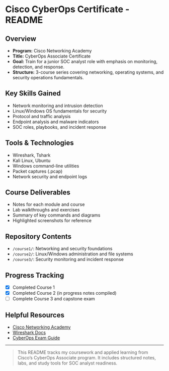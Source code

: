 # Cisco CyberOps Certificate - README

##  Overview

* **Program:** Cisco Networking Academy
* **Title:** CyberOps Associate Certificate
* **Goal:** Train for a junior SOC analyst role with emphasis on monitoring, detection, and response.
* **Structure:** 3-course series covering networking, operating systems, and security operations fundamentals.

##  Key Skills Gained

* Network monitoring and intrusion detection
* Linux/Windows OS fundamentals for security
* Protocol and traffic analysis
* Endpoint analysis and malware indicators
* SOC roles, playbooks, and incident response

##  Tools & Technologies

* Wireshark, Tshark
* Kali Linux, Ubuntu
* Windows command-line utilities
* Packet captures (.pcap)
* Network security and endpoint logs

##  Course Deliverables

* Notes for each module and course
* Lab walkthroughs and exercises
* Summary of key commands and diagrams
* Highlighted screenshots for reference

##  Repository Contents

* `/course1/`: Networking and security foundations
* `/course2/`: Linux/Windows administration and file systems
* `/course3/`: Security monitoring and incident response

##  Progress Tracking

* [x] Completed Course 1
* [x] Completed Course 2 (in progress notes compiled)
* [ ] Complete Course 3 and capstone exam

##  Helpful Resources

* [Cisco Networking Academy](https://www.netacad.com/)
* [Wireshark Docs](https://www.wireshark.org/docs/)
* [CyberOps Exam Guide](https://learningnetwork.cisco.com/s/cyberops)

---

> This README tracks my coursework and applied learning from Cisco’s CyberOps Associate program. It includes structured notes, labs, and study tools for SOC analyst readiness.
